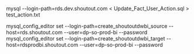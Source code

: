 
mysql --login-path=rds.dev.shoutout.com < Update_Fact_User_Action.sql > test_action.txt

mysql_config_editor set --login-path=create_shoutoutdwbi_source --host=rds.shoutout.com --user=dp-so-prod-bi --password
mysql_config_editor set --login-path=create_shoutoutdwbi_target --host=rdsprodbi.shoutout.com --user=dp-so-prod-bi --password